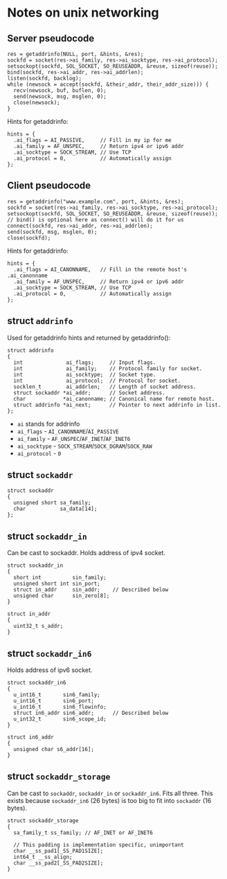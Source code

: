 # Notes on unix networking

## Server pseudocode
```
res = getaddrinfo(NULL, port, &hints, &res);
sockfd = socket(res->ai_family, res->ai_socktype, res->ai_protocol);
setsockopt(sockfd, SOL_SOCKET, SO_REUSEADDR, &reuse, sizeof(reuse));
bind(sockfd, res->ai_addr, res->ai_addrlen);
listen(sockfd, backlog);
while (newsock = accept(sockfd, &their_addr, their_addr_size))) {
  recv(newsock, buf, buflen, 0);
  send(newsock, msg, msglen, 0);
  close(newsock);
}
```

Hints for getaddrinfo:
```
hints = {
  .ai_flags = AI_PASSIVE,     // Fill in my ip for me
  .ai_family = AF_UNSPEC,     // Return ipv4 or ipv6 addr
  .ai_socktype = SOCK_STREAM, // Use TCP
  .ai_protocol = 0,           // Automatically assign
};
```

## Client pseudocode
```
res = getaddrinfo("www.example.com", port, &hints, &res);
sockfd = socket(res->ai_family, res->ai_socktype, res->ai_protocol);
setsockopt(sockfd, SOL_SOCKET, SO_REUSEADDR, &reuse, sizeof(reuse));
// bind() is optional here as connect() will do it for us
connect(sockfd, res->ai_addr, res->ai_addrlen);
send(sockfd, msg, msglen, 0);
close(sockfd);
```

Hints for getaddrinfo:
```
hints = {
  .ai_flags = AI_CANONNAME,   // Fill in the remote host's .ai_canonname
  .ai_family = AF_UNSPEC,     // Return ipv4 or ipv6 addr
  .ai_socktype = SOCK_STREAM, // Use TCP
  .ai_protocol = 0,           // Automatically assign
};
```

## struct `addrinfo`
Used for getaddrinfo hints and returned by getaddrinfo():
```
struct addrinfo
{
  int              ai_flags;     // Input flags.
  int              ai_family;    // Protocol family for socket.
  int              ai_socktype;  // Socket type.
  int              ai_protocol;  // Protocol for socket.
  socklen_t        ai_addrlen;   // Length of socket address.
  struct sockaddr *ai_addr;      // Socket address.
  char            *ai_canonname; // Canonical name for remote host.
  struct addrinfo *ai_next;      // Pointer to next addrinfo in list.
};
```

* `ai` stands for addrinfo
* `ai_flags` - `AI_CANONNAME`/`AI_PASSIVE`
* `ai_family` - `AF_UNSPEC`/`AF_INET`/`AF_INET6`
* `ai_socktype` - `SOCK_STREAM`/`SOCK_DGRAM`/`SOCK_RAW`
* `ai_protocol` - `0`

## struct `sockaddr`
```
struct sockaddr
{
  unsigned short sa_family;
  char           sa_data[14];
};
```

## struct `sockaddr_in`
Can be cast to sockaddr. Holds address of ipv4 socket.
```
struct sockaddr_in
{
  short int          sin_family;
  unsigned short int sin_port;
  struct in_addr     sin_addr;    // Described below
  unsigned char      sin_zero[8];
}

struct in_addr
{
  uint32_t s_addr;
}
```

## struct `sockaddr_in6`
Holds address of ipv6 socket.
```
struct sockaddr_in6
{
  u_int16_t       sin6_family;
  u_int16_t       sin6_port;
  u_int16_t       sin6_flowinfo;
  struct in6_addr sin6_addr;      // Described below
  u_int32_t       sin6_scope_id;
}

struct in6_addr
{
  unsigned char s6_addr[16];
}
```

## struct `sockaddr_storage`
Can be cast to `sockaddr`, `sockaddr_in` or `sockaddr_in6`. Fits all three.
This exists because `sockaddr_in6` (26 bytes) is too big to fit into `sockaddr` (16 bytes).
```
struct sockaddr_storage
{
  sa_family_t ss_family; // AF_INET or AF_INET6
  
  // This padding is implementation specific, unimportant
  char __ss_pad1[_SS_PAD1SIZE];
  int64_t __ss_align;
  char __ss_pad2[_SS_PAD2SIZE];
}
```
